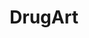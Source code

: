 ---
title: DrugArt
crosslinks:
- Drugs
- Art
- intothetunnel
- Psychonaut
- drugscirclejerk
- LSD
---